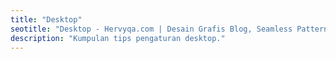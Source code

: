 ```yaml
---
title: "Desktop"
seotitle: "Desktop - Hervyqa.com | Desain Grafis Blog, Seamless Pattern, Ilustrasi, Inkscape, dan GNU/Linux."
description: "Kumpulan tips pengaturan desktop."
---
```

